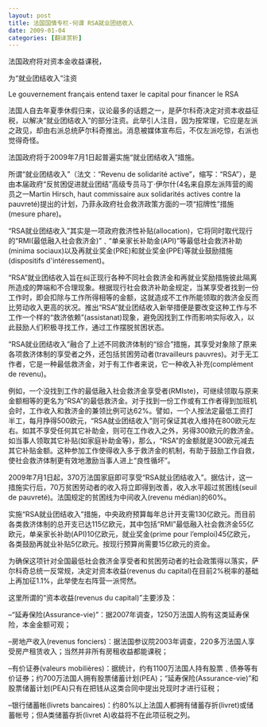 ```yaml
---
layout: post
title: 法国国情专栏-何谓 RSA就业团结收入
date: 2009-01-04
categories: [翻译赏析]  
---
```


法国政府将对资本金收益课税，

为“就业团结收入”注资

Le gouvernement français entend taxer le capital pour financer le RSA

法国人自去年夏季休假归来，议论最多的话题之一，是萨尔科奇决定对资本收益征税，以解决“就业团结收入”的部分注资。此举引人注目，因为按常理，它应是左派之政见，却由右派总统萨尔科奇推出。消息被媒体宣布后，不仅左派吃惊，右派也觉得奇怪。

法国政府将于2009年7月1日起普遍实施“就业团结收入”措施。

所谓“就业团结收入”（法文：“Revenu de solidarité active”，缩写：“RSA”），是由本届政府“反贫困促进就业团结”高级专员马丁·伊尔什(4名来自原左派阵营的阁员之一Martin Hirsch, haut commissaire aux solidarités actives contre la pauvreté)提出的计划，乃菲永政府社会救济政策方面的一项“招牌性”措施(mesure phare)。

“RSA就业团结收入”其实是一项政府救济性补贴(allocation)，它将同时取代现行的“RMI(最低融入社会救济金)”﹑“单亲家长补助金(API)”等最低社会救济补助(minima sociaux)以及再就业奖金(PRE)和就业奖金(PPE)等就业鼓励措施(dispositifs d'intéressement)。

“RSA”就业团结收入旨在纠正现行各种不同社会救济金和再就业奖励措施彼此隔离所造成的弊端和不合理现象。根据现行社会救济补助金规定，当某享受者找到一份工作时，即会扣除与工作所得相等的金额，这就造成不工作所能领取的救济金反而比劳动收入更高的状况。推出“RSA”就业团结收入新举措便是要改变这种工作与不工作一个样的“救济依赖”(assistanat)现象，避免因找到工作而影响实际收入，以此鼓励人们积极寻找工作，通过工作摆脱贫困状态。

“RSA就业团结收入”融合了上述不同救济体制的“综合”措施，其享受对象除了原来各项救济体制的享受者之外，还包括贫困劳动者(travailleurs pauvres)。对于无工作者，它是一种最低救济金，对于有工作者来说，它一种收入补充(complément de revenu)。

例如，一个没找到工作的最低融入社会救济金享受者(RMIste)，可继续领取与原来金额相等的更名为“RSA”的最低救济金。对于找到一份工作或有工作者得到加班机会时，工作收入和救济金的兼领比例可达62%。譬如，一个人按法定最低工资打半工，每月挣得500欧元，“RSA就业团结收入”则可保证其收入维持在800欧元左右。如其不享受任何其它补助金，则可在工作收入之外，另得300欧元的救济金。如当事人领取其它补贴(如家庭补助金等)，那么，“RSA”的金额就是300欧元减去其它补贴金额。这种参加工作使得收入多于救济金的机制，有助于鼓励工作自救，使社会救济体制更有效地激励当事人进上“良性循坏”。

2009年7月1日起，370万法国家庭即可享受“RSA就业团结收入”。据估计，这一措施实行后，70万贫困劳动者的收入将立即得到改善，收入水平超过贫困线(seuil de pauvreté)。法国规定的贫困线为中间收入(revenu médian)的60%。

实施“RSA就业团结收入”措施，中央政府预算每年总计开支需130亿欧元。而目前各类救济体制的总开支已达115亿欧元，其中包括“RMI”最低融入社会救济金55亿欧元，单亲家长补助(API)10亿欧元，就业奖金(prime pour l’emploi)45亿欧元，各类鼓励再就业补贴5亿欧元。按现行预算尚需要15亿欧元的资金。

为确保这项针对全国最低社会救济金享受者和贫困劳动者的社会政策得以落实，萨尔科奇总统一反常规，决定对资本收益(revenus du capital)在目前2%税率的基础上再加征1.1%，此举使左右阵营一派愕然。

这里所谓的“资本收益(revenus du capital)”主要涉及：

–“延寿保险(Assurance-vie)”：据2007年调查，1250万法国人购有这类延寿保险，本金金额可观；

–房地产收入(revenus fonciers)：据法国参议院2003年调查，220多万法国人享受房产租赁收入；当然并非所有房租收益都能课税；

–有价证券(valeurs mobilières)：据统计，约有1100万法国人持有股票﹑债券等有价证券；约700万法国人拥有股票储蓄计划(PEA)；“延寿保险(Assurance-vie)”和股票储蓄计划(PEA)只有在把钱从这类合同中提出兑现时才进行征税；

–银行储蓄帐(livrets bancaires)：约80%以上法国人都拥有储蓄存折(livret)或储蓄帐号；但A类储蓄存折(livret A)收益将不在此项征税之列。
